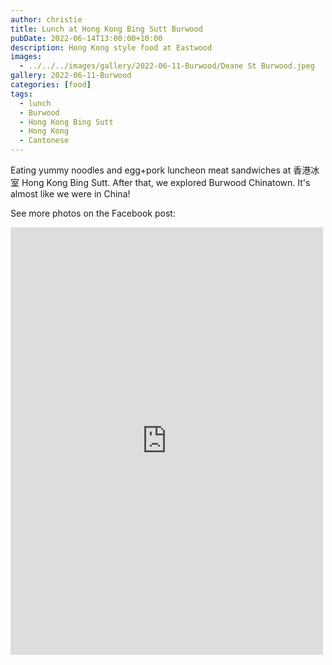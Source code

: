 ```yaml
---
author: christie
title: Lunch at Hong Kong Bing Sutt Burwood
pubDate: 2022-06-14T13:00:00+10:00
description: Hong Kong style food at Eastwood
images:
  - ../../../images/gallery/2022-06-11-Burwood/Deane St Burwood.jpeg
gallery: 2022-06-11-Burwood
categories: [food]
tags:
  - lunch
  - Burwood
  - Hong Kong Bing Sutt
  - Hong Kong
  - Cantonese
---
```


Eating yummy noodles and egg+pork luncheon meat sandwiches at 香港冰室 Hong Kong Bing Sutt. After that, we explored Burwood Chinatown. It's almost like we were in China!

See more photos on the Facebook post:

<iframe src="https://www.facebook.com/plugins/post.php?href=https%3A%2F%2Fwww.facebook.com%2Fchris1.tham%2Fposts%2Fpfbid01JVYWjH1ehUbyNUWsCqexwKHuaU1KtvvaPQNiJeN4TbZRHAsbfdmzjq55q8sYCWWl&show_text=true&width=500" width="500" height="684" style="border:none;overflow:hidden" scrolling="no" frameborder="0" allowfullscreen="true" allow="autoplay; clipboard-write; encrypted-media; picture-in-picture; web-share"></iframe>
